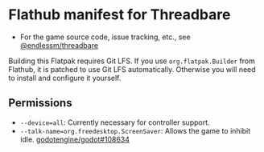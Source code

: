# Flathub manifest for Threadbare

- For the game source code, issue tracking, etc., see
  [@endlessm/threadbare](https://github.com/endlessm/threadbare)

Building this Flatpak requires Git LFS. If you use `org.flatpak.Builder` from
Flathub, it is patched to use Git LFS automatically. Otherwise you will need to
install and configure it yourself.

## Permissions

- `--device=all`: Currently necessary for controller support.
- `--talk-name=org.freedesktop.ScreenSaver`: Allows the game to inhibit idle.
  [godotengine/godot#108634](https://github.com/godotengine/godot/issues/108634)
